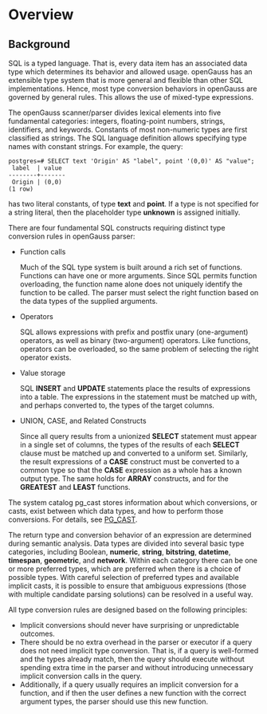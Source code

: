 # Overview<a name="EN-US_TOPIC_0257854797"></a>

## Background<a name="en-us_topic_0237122007_en-us_topic_0059778774_s2b7b7e4374fc4b6b9010857a056985ab"></a>

SQL is a typed language. That is, every data item has an associated data type which determines its behavior and allowed usage. openGauss has an extensible type system that is more general and flexible than other SQL implementations. Hence, most type conversion behaviors in openGauss are governed by general rules. This allows the use of mixed-type expressions.

The openGauss scanner/parser divides lexical elements into five fundamental categories: integers, floating-point numbers, strings, identifiers, and keywords. Constants of most non-numeric types are first classified as strings. The SQL language definition allows specifying type names with constant strings. For example, the query:

```
postgres=# SELECT text 'Origin' AS "label", point '(0,0)' AS "value";
 label  | value
--------+-------
 Origin | (0,0)
(1 row)
```

has two literal constants, of type  **text**  and  **point**. If a type is not specified for a string literal, then the placeholder type  **unknown**  is assigned initially.

There are four fundamental SQL constructs requiring distinct type conversion rules in openGauss parser:

-   Function calls

    Much of the SQL type system is built around a rich set of functions. Functions can have one or more arguments. Since SQL permits function overloading, the function name alone does not uniquely identify the function to be called. The parser must select the right function based on the data types of the supplied arguments.

-   Operators

    SQL allows expressions with prefix and postfix unary \(one-argument\) operators, as well as binary \(two-argument\) operators. Like functions, operators can be overloaded, so the same problem of selecting the right operator exists.

-   Value storage

    SQL  **INSERT**  and  **UPDATE**  statements place the results of expressions into a table. The expressions in the statement must be matched up with, and perhaps converted to, the types of the target columns.

-   UNION, CASE, and Related Constructs

    Since all query results from a unionized  **SELECT**  statement must appear in a single set of columns, the types of the results of each  **SELECT**  clause must be matched up and converted to a uniform set. Similarly, the result expressions of a  **CASE**  construct must be converted to a common type so that the  **CASE**  expression as a whole has a known output type. The same holds for  **ARRAY**  constructs, and for the  **GREATEST**  and  **LEAST**  functions.


The system catalog pg\_cast stores information about which conversions, or casts, exist between which data types, and how to perform those conversions. For details, see  [PG\_CAST](pg_cast.md).

The return type and conversion behavior of an expression are determined during semantic analysis. Data types are divided into several basic type categories, including Boolean,  **numeric**,  **string**,  **bitstring**,  **datetime**,  **timespan**,  **geometric**, and  **network**. Within each category there can be one or more preferred types, which are preferred when there is a choice of possible types. With careful selection of preferred types and available implicit casts, it is possible to ensure that ambiguous expressions \(those with multiple candidate parsing solutions\) can be resolved in a useful way.

All type conversion rules are designed based on the following principles:

-   Implicit conversions should never have surprising or unpredictable outcomes.
-   There should be no extra overhead in the parser or executor if a query does not need implicit type conversion. That is, if a query is well-formed and the types already match, then the query should execute without spending extra time in the parser and without introducing unnecessary implicit conversion calls in the query.
-   Additionally, if a query usually requires an implicit conversion for a function, and if then the user defines a new function with the correct argument types, the parser should use this new function.

